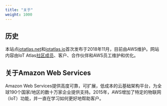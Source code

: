 ```yaml
---
title: "关于"
weight: 1000
---
```


## 历史
本站点[iotatlas.net](http://iotatlas.net)和[iotatlas.io](http://iotatlas.io)首次发布于2018年11月，目前由AWS维护。网站内容由IoT Atlas[社区成员](https://github.com/aws/iot-atlas/graphs/contributors)、客户、合作伙伴和AWS员工维护和优化。

## 关于Amazon Web Services
	
Amazon Web Services提供高度可靠，可扩展，低成本的云基础架构平台，为全球190个国家/地区的数十万家企业提供支持。2015年，AWS增加了特定的物联网（IoT）功能，并一直在学习如何更好地帮助客户。